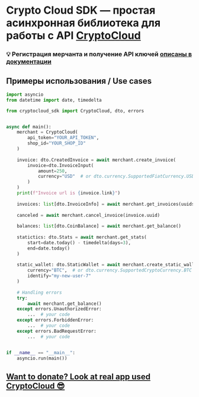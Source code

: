 # Crypto Cloud SDK — простая асинхронная библиотека для работы с API [CryptoCloud](https://cryptocloud.plus/)

### 💡 Регистрация мерчанта и получение API ключей [описаны в документации](https://docs.cryptocloud.plus/ru/start/get-api-keys)

## Примеры использования / Use cases

```python
import asyncio
from datetime import date, timedelta

from cryptocloud_sdk import CryptoCloud, dto, errors


async def main():
    merchant = CryptoCloud(
        api_token="YOUR_API_TOKEN",
        shop_id="YOUR_SHOP_ID"
    )
    
    invoice: dto.CreatedInvoice = await merchant.create_invoice(
        invoice=dto.InvoiceInput(
            amount=250,
            currency="USD"  # or dto.currency.SupportedFiatCurrency.USD
        )
    )
    print(f"Invoice url is {invoice.link}")
    
    invoices: list[dto.InvoiceInfo] = await merchant.get_invoices(uuids=[invoice.uuid])
    
    canceled = await merchant.cancel_invoice(invoice.uuid)
    
    balances: list[dto.CoinBalance] = await merchant.get_balance()
    
    statictics: dto.Stats = await merchant.get_stats(
        start=date.today() - timedelta(days=3),
        end=date.today()
    )
    
    static_wallet: dto.StaticWallet = await merchant.create_static_wallet(
        currency="BTC",  # or dto.currency.SupportedCryptoCurrency.BTC , 
        identify="my-new-user-7"
    )
    
    # Handling errors
    try:
        await merchant.get_balance()
    except errors.UnauthorizedError:
        ...  # your code
    except errors.ForbiddenError:
        ...  # your code
    except errors.BadRequestError:
        ...  # your code


if __name__ == "__main__":
    asyncio.run(main())
```

####

## [Want to donate? Look at real app used CryptoCloud 😎](https://t.me/todonators_bot)

##


